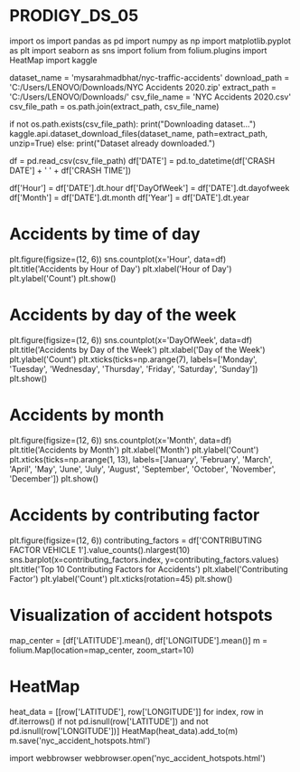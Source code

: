 # PRODIGY_DS_05
import os
import pandas as pd
import numpy as np
import matplotlib.pyplot as plt
import seaborn as sns
import folium
from folium.plugins import HeatMap
import kaggle

dataset_name = 'mysarahmadbhat/nyc-traffic-accidents'
download_path = 'C:/Users/LENOVO/Downloads/NYC Accidents 2020.zip'
extract_path = 'C:/Users/LENOVO/Downloads/'
csv_file_name = 'NYC Accidents 2020.csv'  
csv_file_path = os.path.join(extract_path, csv_file_name)

if not os.path.exists(csv_file_path):
    print("Downloading dataset...")
    kaggle.api.dataset_download_files(dataset_name, path=extract_path, unzip=True)
else:
    print("Dataset already downloaded.")

df = pd.read_csv(csv_file_path)
df['DATE'] = pd.to_datetime(df['CRASH DATE'] + ' ' + df['CRASH TIME'])

df['Hour'] = df['DATE'].dt.hour
df['DayOfWeek'] = df['DATE'].dt.dayofweek
df['Month'] = df['DATE'].dt.month
df['Year'] = df['DATE'].dt.year

# Accidents by time of day
plt.figure(figsize=(12, 6))
sns.countplot(x='Hour', data=df)
plt.title('Accidents by Hour of Day')
plt.xlabel('Hour of Day')
plt.ylabel('Count')
plt.show()

# Accidents by day of the week
plt.figure(figsize=(12, 6))
sns.countplot(x='DayOfWeek', data=df)
plt.title('Accidents by Day of the Week')
plt.xlabel('Day of the Week')
plt.ylabel('Count')
plt.xticks(ticks=np.arange(7), labels=['Monday', 'Tuesday', 'Wednesday', 'Thursday', 'Friday', 'Saturday', 'Sunday'])
plt.show()

# Accidents by month
plt.figure(figsize=(12, 6))
sns.countplot(x='Month', data=df)
plt.title('Accidents by Month')
plt.xlabel('Month')
plt.ylabel('Count')
plt.xticks(ticks=np.arange(1, 13), labels=['January', 'February', 'March', 'April', 'May', 'June', 'July', 'August', 'September', 'October', 'November', 'December'])
plt.show()

# Accidents by contributing factor
plt.figure(figsize=(12, 6))
contributing_factors = df['CONTRIBUTING FACTOR VEHICLE 1'].value_counts().nlargest(10)
sns.barplot(x=contributing_factors.index, y=contributing_factors.values)
plt.title('Top 10 Contributing Factors for Accidents')
plt.xlabel('Contributing Factor')
plt.ylabel('Count')
plt.xticks(rotation=45)
plt.show()

# Visualization of accident hotspots
map_center = [df['LATITUDE'].mean(), df['LONGITUDE'].mean()]
m = folium.Map(location=map_center, zoom_start=10)

# HeatMap
heat_data = [[row['LATITUDE'], row['LONGITUDE']] for index, row in df.iterrows() if not pd.isnull(row['LATITUDE']) and not pd.isnull(row['LONGITUDE'])]
HeatMap(heat_data).add_to(m)
m.save('nyc_accident_hotspots.html')

import webbrowser
webbrowser.open('nyc_accident_hotspots.html')



